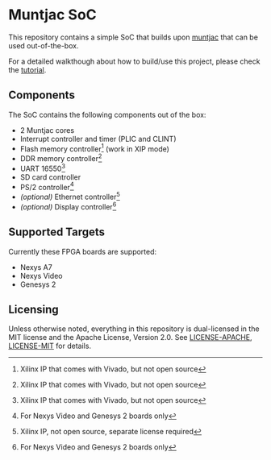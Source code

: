 # Muntjac SoC

This repository contains a simple SoC that builds upon [muntjac](https://github.com/lowRISC/muntjac) that can be used out-of-the-box.

For a detailed walkthough about how to build/use this project, please check the [tutorial](./docs/tutorial.md).

## Components

The SoC contains the following components out of the box:
* 2 Muntjac cores
* Interrupt controller and timer (PLIC and CLINT)
* Flash memory controller[^1] (work in XIP mode)
* DDR memory controller[^1]
* UART 16550[^1]
* SD card controller
* PS/2 controller[^3]
* *(optional)* Ethernet controller[^2]
* *(optional)* Display controller[^3]

[^1]: Xilinx IP that comes with Vivado, but not open source
[^2]: Xilinx IP, not open source, separate license required
[^3]: For Nexys Video and Genesys 2 boards only

## Supported Targets

Currently these FPGA boards are supported:
* Nexys A7
* Nexys Video
* Genesys 2

## Licensing

Unless otherwise noted, everything in this repository is dual-licensed in the MIT license and the Apache
License, Version 2.0. See [LICENSE-APACHE](./LICENSE-APACHE), [LICENSE-MIT](./LICENSE-MIT) for details.
